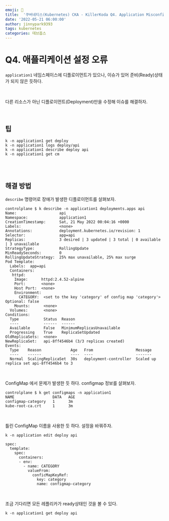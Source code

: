 ```yaml
---
emoji: 🔧
title:  '쿠버네티스(Kubernetes) CKA - KillerKoda Q4. Application Misconfigured'
date: '2022-05-21 06:00:00'
author: jinnypark9393
tags: kubernetes
categories: 데브옵스
---
```


# Q4. 애플리케이션 설정 오류

`application1` 네임스페이스에 디플로이먼트가 있으나, 이슈가 있어 준비(Ready)상태가 되지 않은 듯하다.

<br/>

다른 리소스가 아닌 디플로이먼트(Deployment)만을 수정해 이슈를 해결하자.

<br/>

## 팁

```
k -n application1 get deploy
k -n application1 logs deploy/api
k -n application1 describe deploy api
k -n application1 get cm
```

<br/><br/>

## 해결 방법

`describe` 명령어로 장애가 발생한 디플로이먼트를 살펴보자.

```
controlplane $ k describe -n application1 deployments.apps api 
Name:                   api
Namespace:              application1
CreationTimestamp:      Sat, 21 May 2022 00:04:16 +0000
Labels:                 <none>
Annotations:            deployment.kubernetes.io/revision: 1
Selector:               app=api
Replicas:               3 desired | 3 updated | 3 total | 0 available | 3 unavailable
StrategyType:           RollingUpdate
MinReadySeconds:        0
RollingUpdateStrategy:  25% max unavailable, 25% max surge
Pod Template:
  Labels:  app=api
  Containers:
   httpd:
    Image:      httpd:2.4.52-alpine
    Port:       <none>
    Host Port:  <none>
    Environment:
      CATEGORY:  <set to the key 'category' of config map 'category'>  Optional: false
    Mounts:      <none>
  Volumes:       <none>
Conditions:
  Type           Status  Reason
  ----           ------  ------
  Available      False   MinimumReplicasUnavailable
  Progressing    True    ReplicaSetUpdated
OldReplicaSets:  <none>
NewReplicaSet:   api-8ff4546b4 (3/3 replicas created)
Events:
  Type    Reason             Age   From                   Message
  ----    ------             ----  ----                   -------
  Normal  ScalingReplicaSet  30s   deployment-controller  Scaled up replica set api-8ff4546b4 to 3
```

<br/>

ConfigMap 에서 문제가 발생한 듯 하다. configmap 정보를 살펴보자.

```
controlplane $ k get configmaps -n application1
NAME                 DATA   AGE
configmap-category   1      3m
kube-root-ca.crt     1      3m
```

<br/>

틀린 ConfigMap 이름을 사용한 듯 하다. 설정을 바꿔주자.

```
k -n application edit deploy api
```

```
spec:
  template:
    spec:
      containers:
      - env:
        - name: CATEGORY
          valueFrom:
            conficMapKeyRef:
              key: category
              name: configmap-category
```

<br/>

조금 기다리면 모든 레플리카가 ready상태인 것을 볼 수 있다.

```
k -n application1 get deploy api
```

<br/>